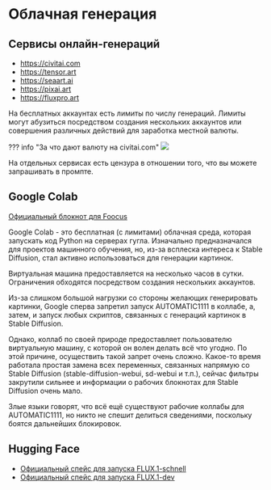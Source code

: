 # Облачная генерация

## Сервисы онлайн-генераций
* <https://civitai.com>
* <https://tensor.art>
* <https://seaart.ai>
* <https://pixai.art>
* <https://fluxpro.art>

На бесплатных аккаунтах есть лимиты по числу генераций. Лимиты могут абузиться посредством создания нескольких аккаунтов или совершения различных действий для заработка местной валюты.

??? info "За что дают валюту на civitai.com"
    ![](https://files.catbox.moe/1y45t0.png)

На отдельных сервисах есть цензура в отношении того, что вы можете запрашивать в промпте.

## Google Colab
[Официальный блокнот для Foocus](https://colab.research.google.com/github/lllyasviel/Fooocus/blob/main/fooocus_colab.ipynb)

Google Colab - это бесплатная (с лимитами) облачная среда, которая запускать код Python на серверах гугла. Изначально предназначался для проектов машинного обучения, но, из-за всплеска интереса к Stable Diffusion, стал активно использоваться для генерации картинок.

Виртуальная машина предоставляется на несколько часов в сутки. Ограничения обходятся посредством создания нескольких аккаунтов.

Из-за слишком большой нагрузки со стороны желающих генерировать картинки, Google сперва запретил запуск AUTOMATIC1111 в коллабе, а, затем, и запуск любых скриптов, связанных с генераций картинок в Stable Diffusion.

Однако, коллаб по своей природе предоставляет пользователю виртуальную машину, с которой он волен делать всё что угодно. По этой причине, осуществить такой запрет очень сложно. Какое-то время работала простая замена всех переменных, связанных напрямую со Stable Diffusion (stable-diffusion-webui, sd-webui и т.п.), сейчас фильтры закрутили сильнее и информации о рабочих блокнотах для Stable Diffusion очень мало.

Злые языки говорят, что всё ещё существуют рабочие коллабы для AUTOMATIC1111, но никто не спешит делиться сведениями, поскольку боятся дальнейших блокировок.

## Hugging Face
* [Официальный спейс для запуска FLUX.1-schnell](https://huggingface.co/spaces/black-forest-labs/FLUX.1-schnell)
* [Официальный спейс для запуска FLUX.1-dev](https://huggingface.co/spaces/black-forest-labs/FLUX.1-dev)

